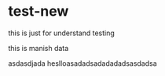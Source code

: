 # test-new
this is just for understand testing 

this is manish data


asdasdjada heslloasadadsadadadadsasdadsa
